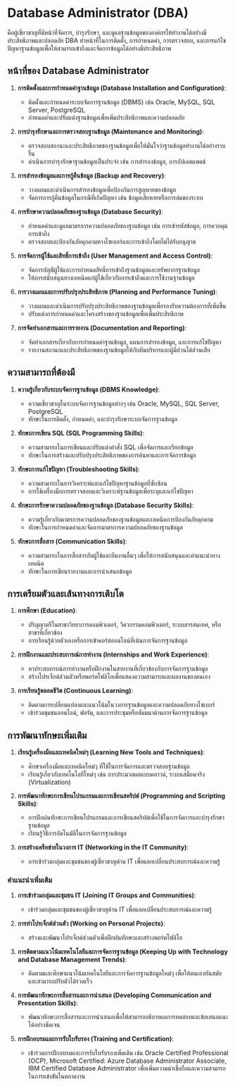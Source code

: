 # Database Administrator (DBA)
คือผู้เชี่ยวชาญที่มีหน้าที่จัดการ, บำรุงรักษา, และดูแลฐานข้อมูลขององค์กรให้ทำงานได้อย่างมีประสิทธิภาพและปลอดภัย DBA ทำหน้าที่ในการติดตั้ง, การกำหนดค่า, การตรวจสอบ, และการแก้ไขปัญหาฐานข้อมูลเพื่อให้สามารถเข้าถึงและจัดการข้อมูลได้อย่างมีประสิทธิภาพ

## หน้าที่ของ Database Administrator

1. **การติดตั้งและการกำหนดค่าฐานข้อมูล (Database Installation and Configuration)**:
    - ติดตั้งและกำหนดค่าระบบจัดการฐานข้อมูล (DBMS) เช่น Oracle, MySQL, SQL Server, PostgreSQL
    - กำหนดค่าและปรับแต่งฐานข้อมูลเพื่อเพิ่มประสิทธิภาพและความปลอดภัย

2. **การบำรุงรักษาและการตรวจสอบฐานข้อมูล (Maintenance and Monitoring)**:
    - ตรวจสอบสถานะและประสิทธิภาพของฐานข้อมูลเพื่อให้มั่นใจว่าฐานข้อมูลทำงานได้อย่างราบรื่น
    - ดำเนินการบำรุงรักษาฐานข้อมูลเป็นประจำ เช่น การสำรองข้อมูล, การอัปเดตแพตช์

3. **การสำรองข้อมูลและการกู้คืนข้อมูล (Backup and Recovery)**:
    - วางแผนและดำเนินการสำรองข้อมูลเพื่อป้องกันการสูญหายของข้อมูล
    - จัดการการกู้คืนข้อมูลในกรณีที่เกิดปัญหา เช่น ข้อมูลเสียหายหรือการล่มของระบบ

4. **การรักษาความปลอดภัยของฐานข้อมูล (Database Security)**:
    - กำหนดค่าและดูแลมาตรการความปลอดภัยของฐานข้อมูล เช่น การเข้ารหัสข้อมูล, การควบคุมการเข้าถึง
    - ตรวจสอบและป้องกันภัยคุกคามทางไซเบอร์และการเข้าถึงโดยไม่ได้รับอนุญาต

5. **การจัดการผู้ใช้และสิทธิ์การเข้าถึง (User Management and Access Control)**:
    - จัดการบัญชีผู้ใช้และการกำหนดสิทธิ์การเข้าถึงฐานข้อมูลและทรัพยากรฐานข้อมูล
    - ให้การสนับสนุนทางเทคนิคแก่ผู้ใช้เกี่ยวกับการเข้าถึงและการใช้งานฐานข้อมูล

6. **การวางแผนและการปรับปรุงประสิทธิภาพ (Planning and Performance Tuning)**:
    - วางแผนและดำเนินการปรับปรุงประสิทธิภาพของฐานข้อมูลเพื่อรองรับความต้องการที่เพิ่มขึ้น
    - ปรับแต่งการกำหนดค่าและโครงสร้างของฐานข้อมูลเพื่อเพิ่มประสิทธิภาพ

7. **การจัดทำเอกสารและการรายงาน (Documentation and Reporting)**:
    - จัดทำเอกสารเกี่ยวกับการกำหนดค่าฐานข้อมูล, แผนการสำรองข้อมูล, และการแก้ไขปัญหา
    - รายงานสถานะและประสิทธิภาพของฐานข้อมูลให้กับทีมบริหารและผู้มีส่วนได้ส่วนเสีย

## ความสามารถที่ต้องมี

1. **ความรู้เกี่ยวกับระบบจัดการฐานข้อมูล (DBMS Knowledge)**:
    - ความเชี่ยวชาญในระบบจัดการฐานข้อมูลต่างๆ เช่น Oracle, MySQL, SQL Server, PostgreSQL
    - ทักษะในการติดตั้ง, กำหนดค่า, และบำรุงรักษาระบบจัดการฐานข้อมูล

2. **ทักษะการเขียน SQL (SQL Programming Skills)**:
    - ความสามารถในการเขียนและปรับแต่งคำสั่ง SQL เพื่อจัดการและเรียกข้อมูล
    - ทักษะในการสร้างและปรับปรุงประสิทธิภาพของการค้นหาและการจัดการข้อมูล

3. **ทักษะการแก้ไขปัญหา (Troubleshooting Skills)**:
    - ความสามารถในการวิเคราะห์และแก้ไขปัญหาฐานข้อมูลที่ซับซ้อน
    - การใช้เครื่องมือการตรวจสอบและวิเคราะห์ฐานข้อมูลเพื่อระบุและแก้ไขปัญหา

4. **ทักษะการรักษาความปลอดภัยของฐานข้อมูล (Database Security Skills)**:
    - ความรู้เกี่ยวกับมาตรการความปลอดภัยของฐานข้อมูลและเทคนิคการป้องกันภัยคุกคาม
    - ทักษะในการกำหนดค่าและจัดการมาตรการความปลอดภัยของฐานข้อมูล

5. **ทักษะการสื่อสาร (Communication Skills)**:
    - ความสามารถในการสื่อสารกับผู้ใช้และทีมงานอื่นๆ เพื่อให้การสนับสนุนและคำแนะนำทางเทคนิค
    - ทักษะในการเขียนรายงานและการนำเสนอข้อมูล

## การเตรียมตัวและเส้นทางการเติบโต

1. **การศึกษา (Education)**:
    - ปริญญาตรีในสาขาวิทยาการคอมพิวเตอร์, วิศวกรรมคอมพิวเตอร์, ระบบสารสนเทศ, หรือสาขาที่เกี่ยวข้อง
    - การเรียนรู้ด้วยตัวเองหรือการเข้าคอร์สออนไลน์ที่เน้นการจัดการฐานข้อมูล

2. **การฝึกงานและประสบการณ์การทำงาน (Internships and Work Experience)**:
    - หาประสบการณ์การทำงานหรือฝึกงานในสายงานที่เกี่ยวข้องกับการจัดการฐานข้อมูล
    - สร้างโปรเจ็กต์ส่วนตัวหรือพอร์ตโฟลิโอเพื่อแสดงความสามารถและผลงานของตนเอง

3. **การเรียนรู้ตลอดชีวิต (Continuous Learning)**:
    - ติดตามการเปลี่ยนแปลงและแนวโน้มในวงการฐานข้อมูลและความปลอดภัยทางไซเบอร์
    - เข้าร่วมชุมชนออนไลน์, ฟอรัม, และการประชุมหรือสัมมนาด้านการจัดการฐานข้อมูล

## การพัฒนาทักษะเพิ่มเติม

1. **เรียนรู้เครื่องมือและเทคนิคใหม่ๆ (Learning New Tools and Techniques)**:
    - ศึกษาเครื่องมือและเทคนิคใหม่ๆ ที่ใช้ในการจัดการและตรวจสอบฐานข้อมูล
    - เรียนรู้เกี่ยวกับเทคโนโลยีใหม่ๆ เช่น การประมวลผลแบบคลาวด์, ระบบเสมือนจริง (Virtualization)

2. **การพัฒนาทักษะการเขียนโปรแกรมและการเขียนสคริปต์ (Programming and Scripting Skills)**:
    - การฝึกฝนทักษะการเขียนโปรแกรมและการเขียนสคริปต์เพื่อใช้ในการจัดการและบำรุงรักษาฐานข้อมูล
    - เรียนรู้วิธีการอัตโนมัติในการจัดการฐานข้อมูล

3. **การสร้างเครือข่ายในวงการ IT (Networking in the IT Community)**:
    - การเข้าร่วมกลุ่มและชุมชนของผู้เชี่ยวชาญด้าน IT เพื่อแลกเปลี่ยนประสบการณ์และความรู้

### คำแนะนำเพิ่มเติม

1. **การเข้าร่วมกลุ่มและชุมชน IT (Joining IT Groups and Communities)**:
    - เข้าร่วมกลุ่มและชุมชนของผู้เชี่ยวชาญด้าน IT เพื่อแลกเปลี่ยนประสบการณ์และความรู้

2. **การทำโปรเจ็กต์ส่วนตัว (Working on Personal Projects)**:
    - สร้างและพัฒนาโปรเจ็กต์ส่วนตัวเพื่อฝึกฝนทักษะและสร้างพอร์ตโฟลิโอ

3. **การติดตามแนวโน้มเทคโนโลยีและการจัดการฐานข้อมูล (Keeping Up with Technology and Database Management Trends)**:
    - ติดตามและศึกษาแนวโน้มเทคโนโลยีและการจัดการฐานข้อมูลใหม่ๆ เพื่อให้ตนเองทันสมัยและสามารถปรับตัวได้รวดเร็ว

4. **การพัฒนาทักษะการสื่อสารและการนำเสนอ (Developing Communication and Presentation Skills)**:
    - พัฒนาทักษะการสื่อสารและการนำเสนอเพื่อให้สามารถอธิบายผลการทดสอบและข้อเสนอแนะได้อย่างชัดเจน

5. **การฝึกอบรมและการรับใบรับรอง (Training and Certification)**:
    - เข้าร่วมการฝึกอบรมและการรับใบรับรองเพิ่มเติม เช่น Oracle Certified Professional (OCP), Microsoft Certified: Azure Database Administrator Associate, IBM Certified Database Administrator เพื่อเพิ่มความน่าเชื่อถือและความสามารถในการแข่งขันในตลาดงาน